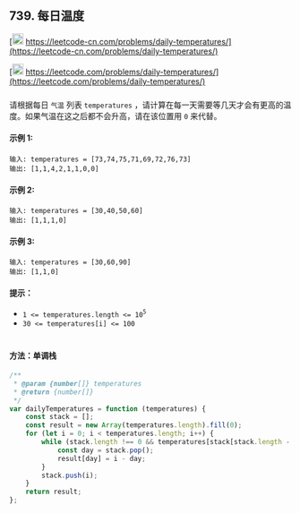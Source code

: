 ## 739. 每日温度

[<img src="https://static.leetcode-cn.com/cn-mono-assets/production/assets/logo-dark-cn.c42314a8.svg" height="20" /> https://leetcode-cn.com/problems/daily-temperatures/](https://leetcode-cn.com/problems/daily-temperatures/)

[<img src="https://assets.leetcode.com/static_assets/public/webpack_bundles/images/logo-dark.e99485d9b.svg" height="20"/> https://leetcode.com/problems/daily-temperatures/](https://leetcode.com/problems/daily-temperatures/)

###

请根据每日 `气温` 列表 `temperatures` ，请计算在每一天需要等几天才会有更高的温度。如果气温在这之后都不会升高，请在该位置用 `0` 来代替。

#### 示例 1:

```
输入: temperatures = [73,74,75,71,69,72,76,73]
输出: [1,1,4,2,1,1,0,0]
```

#### 示例 2:

```
输入: temperatures = [30,40,50,60]
输出: [1,1,1,0]
```

#### 示例 3:

```
输入: temperatures = [30,60,90]
输出: [1,1,0]
```

#### 提示：

-   `1 <= temperatures.length <= 10`<sup>`5`</sup>
-   `30 <= temperatures[i] <= 100`

#

#### 方法：单调栈

```js
/**
 * @param {number[]} temperatures
 * @return {number[]}
 */
var dailyTemperatures = function (temperatures) {
    const stack = [];
    const result = new Array(temperatures.length).fill(0);
    for (let i = 0; i < temperatures.length; i++) {
        while (stack.length !== 0 && temperatures[stack[stack.length - 1]] < temperatures[i]) {
            const day = stack.pop();
            result[day] = i - day;
        }
        stack.push(i);
    }
    return result;
};
```
